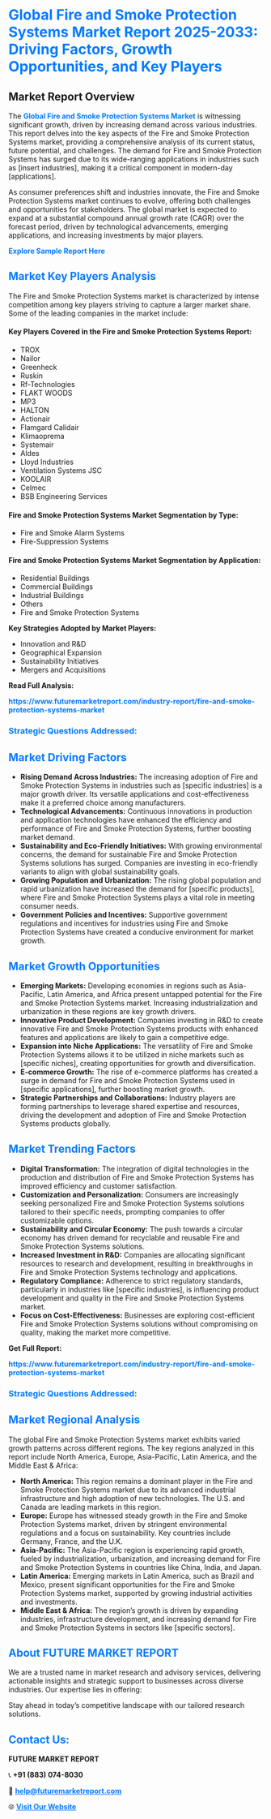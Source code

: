 <h1 style="color: #007BFF;">Global Fire and Smoke Protection Systems Market Report 2025-2033: Driving Factors, Growth Opportunities, and Key Players</h1>

<section id="overview">
<h2>Market Report Overview</h2>
<p>The <a href="https://www.futuremarketreport.com/industry-report/fire-and-smoke-protection-systems-market" style="color: #007BFF; text-decoration: none;"><strong>Global Fire and Smoke Protection Systems Market</strong></a> is witnessing significant growth, driven by increasing demand across various industries. This report delves into the key aspects of the Fire and Smoke Protection Systems market, providing a comprehensive analysis of its current status, future potential, and challenges. The demand for Fire and Smoke Protection Systems has surged due to its wide-ranging applications in industries such as [insert industries], making it a critical component in modern-day [applications].</p>
<p>As consumer preferences shift and industries innovate, the Fire and Smoke Protection Systems market continues to evolve, offering both challenges and opportunities for stakeholders. The global market is expected to expand at a substantial compound annual growth rate (CAGR) over the forecast period, driven by technological advancements, emerging applications, and increasing investments by major players.</p>
</section>

<section id="overview">
<p><a href="https://www.futuremarketreport.com/request-sample/reportId=124552" style="color: #007BFF; text-decoration: none;"><strong>Explore Sample Report Here</strong></a></p>
</section>

<section id="key-players">
<h2 style="color: #007BFF;">Market Key Players Analysis</h2>
<p>The Fire and Smoke Protection Systems market is characterized by intense competition among key players striving to capture a larger market share. Some of the leading companies in the market include:</p>
<h4>Key Players Covered in the Fire and Smoke Protection Systems Report:</h4>
<ul><li>TROX</li><li>Nailor</li><li>Greenheck</li><li>Ruskin</li><li>Rf-Technologies</li><li>FLAKT WOODS</li><li>MP3</li><li>HALTON</li><li>Actionair</li><li>Flamgard Calidair</li><li>Klimaoprema</li><li>Systemair</li><li>Aldes</li><li>Lloyd Industries</li><li>Ventilation Systems JSC</li><li>KOOLAIR</li><li>Celmec</li><li>BSB Engineering Services</li></ul>
<h4>Fire and Smoke Protection Systems Market Segmentation by Type:</h4>
<ul><li>Fire and Smoke Alarm Systems</li><li>Fire-Suppression Systems</li></ul>

<h4>Fire and Smoke Protection Systems Market Segmentation by Application:</h4>
<ul><li>Residential Buildings</li><li>Commercial Buildings</li><li>Industrial Buildings</li><li>Others</li><li>Fire and Smoke Protection Systems</li></ul>
<p><strong>Key Strategies Adopted by Market Players:</strong></p>
<ul>
<li>Innovation and R&D</li>
<li>Geographical Expansion</li>
<li>Sustainability Initiatives</li>
<li>Mergers and Acquisitions</li>
</ul>
</section>

<section>
<p><strong>Read Full Analysis: </strong></p><a href="https://www.futuremarketreport.com/industry-report/fire-and-smoke-protection-systems-market" style="color: #007BFF; text-decoration: none;"><strong>https://www.futuremarketreport.com/industry-report/fire-and-smoke-protection-systems-market</strong></a>
<h3 style="color: #007BFF;">Strategic Questions Addressed:</h3>
</section>

<section id="driving-factors">
<h2 style="color: #007BFF;">Market Driving Factors</h2>
<ul>
<li><strong>Rising Demand Across Industries:</strong> The increasing adoption of Fire and Smoke Protection Systems in industries such as [specific industries] is a major growth driver. Its versatile applications and cost-effectiveness make it a preferred choice among manufacturers.</li>
<li><strong>Technological Advancements:</strong> Continuous innovations in production and application technologies have enhanced the efficiency and performance of Fire and Smoke Protection Systems, further boosting market demand.</li>
<li><strong>Sustainability and Eco-Friendly Initiatives:</strong> With growing environmental concerns, the demand for sustainable Fire and Smoke Protection Systems solutions has surged. Companies are investing in eco-friendly variants to align with global sustainability goals.</li>
<li><strong>Growing Population and Urbanization:</strong> The rising global population and rapid urbanization have increased the demand for [specific products], where Fire and Smoke Protection Systems plays a vital role in meeting consumer needs.</li>
<li><strong>Government Policies and Incentives:</strong> Supportive government regulations and incentives for industries using Fire and Smoke Protection Systems have created a conducive environment for market growth.</li>
</ul>
</section>

<section id="growth-opportunities">
<h2 style="color: #007BFF;">Market Growth Opportunities</h2>
<ul>
<li><strong>Emerging Markets:</strong> Developing economies in regions such as Asia-Pacific, Latin America, and Africa present untapped potential for the Fire and Smoke Protection Systems market. Increasing industrialization and urbanization in these regions are key growth drivers.</li>
<li><strong>Innovative Product Development:</strong> Companies investing in R&D to create innovative Fire and Smoke Protection Systems products with enhanced features and applications are likely to gain a competitive edge.</li>
<li><strong>Expansion into Niche Applications:</strong> The versatility of Fire and Smoke Protection Systems allows it to be utilized in niche markets such as [specific niches], creating opportunities for growth and diversification.</li>
<li><strong>E-commerce Growth:</strong> The rise of e-commerce platforms has created a surge in demand for Fire and Smoke Protection Systems used in [specific applications], further boosting market growth.</li>
<li><strong>Strategic Partnerships and Collaborations:</strong> Industry players are forming partnerships to leverage shared expertise and resources, driving the development and adoption of Fire and Smoke Protection Systems products globally.</li>
</ul>
</section>

<section id="trending-factors">
<h2 style="color: #007BFF;">Market Trending Factors</h2>
<ul>
<li><strong>Digital Transformation:</strong> The integration of digital technologies in the production and distribution of Fire and Smoke Protection Systems has improved efficiency and customer satisfaction.</li>
<li><strong>Customization and Personalization:</strong> Consumers are increasingly seeking personalized Fire and Smoke Protection Systems solutions tailored to their specific needs, prompting companies to offer customizable options.</li>
<li><strong>Sustainability and Circular Economy:</strong> The push towards a circular economy has driven demand for recyclable and reusable Fire and Smoke Protection Systems solutions.</li>
<li><strong>Increased Investment in R&D:</strong> Companies are allocating significant resources to research and development, resulting in breakthroughs in Fire and Smoke Protection Systems technology and applications.</li>
<li><strong>Regulatory Compliance:</strong> Adherence to strict regulatory standards, particularly in industries like [specific industries], is influencing product development and quality in the Fire and Smoke Protection Systems market.</li>
<li><strong>Focus on Cost-Effectiveness:</strong> Businesses are exploring cost-efficient Fire and Smoke Protection Systems solutions without compromising on quality, making the market more competitive.</li>
</ul>
</section>

<section>
<p><strong>Get Full Report: </strong></p><a href="https://www.futuremarketreport.com/industry-report/fire-and-smoke-protection-systems-market" style="color: #007BFF; text-decoration: none;"><strong>https://www.futuremarketreport.com/industry-report/fire-and-smoke-protection-systems-market</strong></a>
<h3 style="color: #007BFF;">Strategic Questions Addressed:</h3>
</section>


<section id="regional-analysis">
<h2 style="color: #007BFF;">Market Regional Analysis</h2>
<p>The global Fire and Smoke Protection Systems market exhibits varied growth patterns across different regions. The key regions analyzed in this report include North America, Europe, Asia-Pacific, Latin America, and the Middle East & Africa:</p>
<ul>
<li><strong>North America:</strong> This region remains a dominant player in the Fire and Smoke Protection Systems market due to its advanced industrial infrastructure and high adoption of new technologies. The U.S. and Canada are leading markets in this region.</li>
<li><strong>Europe:</strong> Europe has witnessed steady growth in the Fire and Smoke Protection Systems market, driven by stringent environmental regulations and a focus on sustainability. Key countries include Germany, France, and the U.K.</li>
<li><strong>Asia-Pacific:</strong> The Asia-Pacific region is experiencing rapid growth, fueled by industrialization, urbanization, and increasing demand for Fire and Smoke Protection Systems in countries like China, India, and Japan.</li>
<li><strong>Latin America:</strong> Emerging markets in Latin America, such as Brazil and Mexico, present significant opportunities for the Fire and Smoke Protection Systems market, supported by growing industrial activities and investments.</li>
<li><strong>Middle East & Africa:</strong> The region’s growth is driven by expanding industries, infrastructure development, and increasing demand for Fire and Smoke Protection Systems in sectors like [specific sectors].</li>
</ul>
</section>

<footer>
<h2 style="color: #007BFF;">About FUTURE MARKET REPORT</h2>
<p>We are a trusted name in market research and advisory services, delivering actionable insights and strategic support to businesses across diverse industries. Our expertise lies in offering:</p>

<p>Stay ahead in today’s competitive landscape with our tailored research solutions.</p>

<h2 style="color: #007BFF;">Contact Us:</h2>
<p><strong>FUTURE MARKET REPORT</strong></p>
<p>📞 <strong>+91 (883) 074-8030</strong></p>
<p>📧 <strong><a href="mailto:help@futuremarketreport.com" style="color: #007BFF;">help@futuremarketreport.com</a></strong></p>
<p>🌐 <strong><a href="https://www.futuremarketreport.com/" style="color: #007BFF;">Visit Our Website</a></strong></p>
</footer>